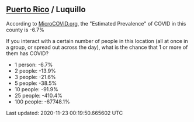 
## [Puerto Rico](/united-states/puerto-rico) / Luquillo

According to [MicroCOVID.org](http://microcovid.org),
the "Estimated Prevalence" of COVID in this county is -6.7%

If you interact with a certain number of people in this location
(all at once in a group, or spread out across the day), what is the chance that
1 or more of them has COVID?

- 1 person: -6.7%
- 2 people: -13.9%
- 3 people: -21.6%
- 5 people: -38.5%
- 10 people: -91.9%
- 25 people: -410.4%
- 100 people: -67748.1%

Last updated: 2020-11-23 00:19:50.665602 UTC

